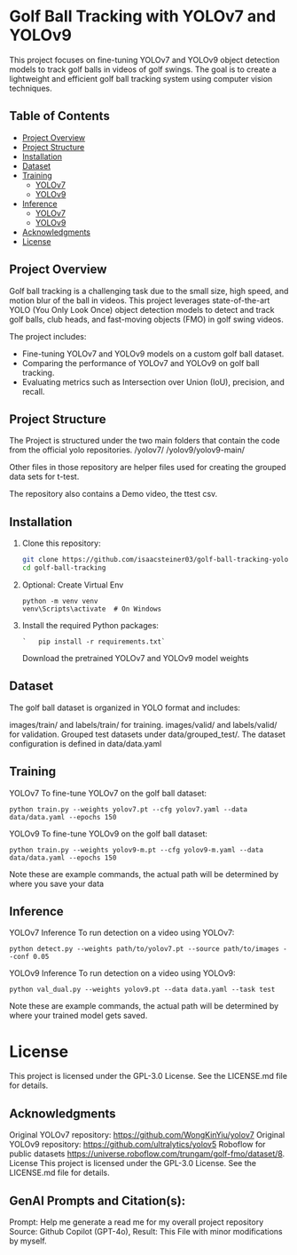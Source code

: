 # Golf Ball Tracking with YOLOv7 and YOLOv9

This project focuses on fine-tuning YOLOv7 and YOLOv9 object detection models to track golf balls in videos of golf swings. The goal is to create a lightweight and efficient golf ball tracking system using computer vision techniques.

## Table of Contents

- [Project Overview](#project-overview)
- [Project Structure](#project-structure)
- [Installation](#installation)
- [Dataset](#dataset)
- [Training](#training)
  - [YOLOv7](#yolov7)
  - [YOLOv9](#yolov9)
- [Inference](#inference)
  - [YOLOv7](#yolov7-inference)
  - [YOLOv9](#yolov9-inference)
- [Acknowledgments](#acknowledgments)
- [License](#license)

## Project Overview

Golf ball tracking is a challenging task due to the small size, high speed, and motion blur of the ball in videos. This project leverages state-of-the-art YOLO (You Only Look Once) object detection models to detect and track golf balls, club heads, and fast-moving objects (FMO) in golf swing videos.

The project includes:

- Fine-tuning YOLOv7 and YOLOv9 models on a custom golf ball dataset.
- Comparing the performance of YOLOv7 and YOLOv9 on golf ball tracking.
- Evaluating metrics such as Intersection over Union (IoU), precision, and recall.

## Project Structure

The Project is structured under the two main folders that contain the code from the official yolo repositories.
/yolov7/
/yolov9/yolov9-main/

Other files in those repository are helper files used for creating the grouped data sets for t-test.

The repository also contains a Demo video, the ttest csv.

## Installation

1. Clone this repository:

   ```bash
   git clone https://github.com/isaacsteiner03/golf-ball-tracking-yolo.git
   cd golf-ball-tracking
   ```

2. Optional: Create Virtual Env
   ```
   python -m venv venv
   venv\Scripts\activate  # On Windows
   ```
3. Install the required Python packages:
   ```
   `   pip install -r requirements.txt`
   ```
   Download the pretrained YOLOv7 and YOLOv9 model weights

## Dataset

The golf ball dataset is organized in YOLO format and includes:

images/train/ and labels/train/ for training.
images/valid/ and labels/valid/ for validation.
Grouped test datasets under data/grouped_test/.
The dataset configuration is defined in data/data.yaml

## Training

YOLOv7
To fine-tune YOLOv7 on the golf ball dataset:

```
python train.py --weights yolov7.pt --cfg yolov7.yaml --data data/data.yaml --epochs 150
```

YOLOv9
To fine-tune YOLOv9 on the golf ball dataset:

```
python train.py --weights yolov9-m.pt --cfg yolov9-m.yaml --data data/data.yaml --epochs 150
```

Note these are example commands, the actual path will be determined by where you save your data

## Inference

YOLOv7 Inference
To run detection on a video using YOLOv7:

```
python detect.py --weights path/to/yolov7.pt --source path/to/images --conf 0.05
```

YOLOv9 Inference
To run detection on a video using YOLOv9:

```
python val_dual.py --weights yolov9.pt --data data.yaml --task test
```

Note these are example commands, the actual path will be determined by where your trained model gets saved.

# License

This project is licensed under the GPL-3.0 License. See the LICENSE.md file for details.

## Acknowledgments

Original YOLOv7 repository: https://github.com/WongKinYiu/yolov7
Original YOLOv9 repository: https://github.com/ultralytics/yolov5
Roboflow for public datasets https://universe.roboflow.com/trungam/golf-fmo/dataset/8.
License
This project is licensed under the GPL-3.0 License. See the LICENSE.md file for details.

## GenAI Prompts and Citation(s):

Prompt: Help me generate a read me for my overall project repository
Source: Github Copilot (GPT-4o), Result: This File with minor modifications by myself.
